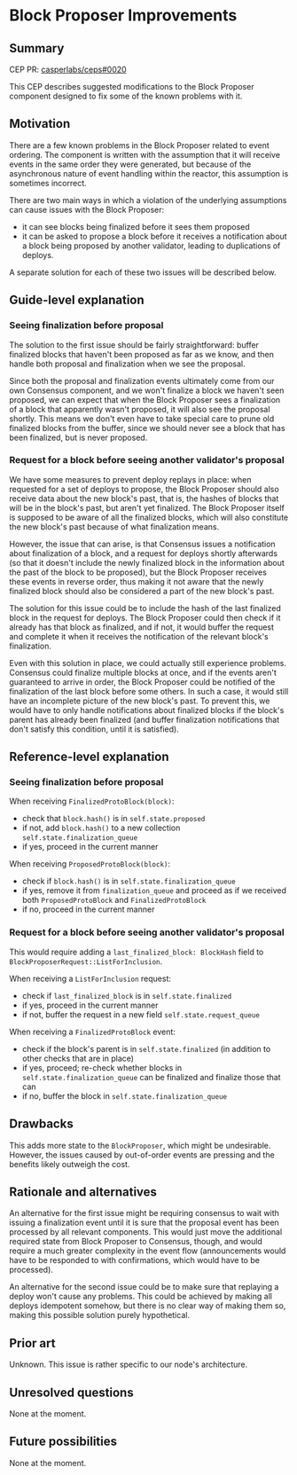 # Block Proposer Improvements

## Summary

[summary]: #summary

CEP PR: [casperlabs/ceps#0020](https://github.com/casperlabs/ceps/pull/0020)

This CEP describes suggested modifications to the Block Proposer component designed to fix some of the known problems with it.

## Motivation

[motivation]: #motivation

There are a few known problems in the Block Proposer related to event ordering. The component is written with the assumption that it will receive events in the same order they were generated, but because of the asynchronous nature of event handling within the reactor, this assumption is sometimes incorrect.

There are two main ways in which a violation of the underlying assumptions can cause issues with the Block Proposer:

- it can see blocks being finalized before it sees them proposed
- it can be asked to propose a block before it receives a notification about a block being proposed by another validator, leading to duplications of deploys.

A separate solution for each of these two issues will be described below.

## Guide-level explanation

[guide-level-explanation]: #guide-level-explanation

### Seeing finalization before proposal

The solution to the first issue should be fairly straightforward: buffer finalized blocks that haven't been proposed as far as we know, and then handle both proposal and finalization when we see the proposal.

Since both the proposal and finalization events ultimately come from our own Consensus component, and we won't finalize a block we haven't seen proposed, we can expect that when the Block Proposer sees a finalization of a block that apparently wasn't proposed, it will also see the proposal shortly. This means we don't even have to take special care to prune old finalized blocks from the buffer, since we should never see a block that has been finalized, but is never proposed.

### Request for a block before seeing another validator's proposal

We have some measures to prevent deploy replays in place: when requested for a set of deploys to propose, the Block Proposer should also receive data about the new block's past, that is, the hashes of blocks that will be in the block's past, but aren't yet finalized. The Block Proposer itself is supposed to be aware of all the finalized blocks, which will also constitute the new block's past because of what finalization means.

However, the issue that can arise, is that Consensus issues a notification about finalization of a block, and a request for deploys shortly afterwards (so that it doesn't include the newly finalized block in the information about the past of the block to be proposed), but the Block Proposer receives these events in reverse order, thus making it not aware that the newly finalized block should also be considered a part of the new block's past.

The solution for this issue could be to include the hash of the last finalized block in the request for deploys. The Block Proposer could then check if it already has that block as finalized, and if not, it would buffer the request and complete it when it receives the notification of the relevant block's finalization.

Even with this solution in place, we could actually still experience problems. Consensus could finalize multiple blocks at once, and if the events aren't guaranteed to arrive in order, the Block Proposer could be notified of the finalization of the last block before some others. In such a case, it would still have an incomplete picture of the new block's past. To prevent this, we would have to only handle notifications about finalized blocks if the block's parent has already been finalized (and buffer finalization notifications that don't satisfy this condition, until it is satisfied).

## Reference-level explanation

[reference-level-explanation]: #reference-level-explanation

### Seeing finalization before proposal

When receiving `FinalizedProtoBlock(block)`:

- check that `block.hash()` is in `self.state.proposed`
- if not, add `block.hash()` to a new collection `self.state.finalization_queue`
- if yes, proceed in the current manner

When receiving `ProposedProtoBlock(block)`:

- check if `block.hash()` is in `self.state.finalization_queue`
- if yes, remove it from `finalization_queue` and proceed as if we received both `ProposedProtoBlock` and `FinalizedProtoBlock`
- if no, proceed in the current manner

### Request for a block before seeing another validator's proposal

This would require adding a `last_finalized_block: BlockHash` field to `BlockProposerRequest::ListForInclusion`.

When receiving a `ListForInclusion` request:

- check if `last_finalized_block` is in `self.state.finalized`
- if yes, proceed in the current manner
- if not, buffer the request in a new field `self.state.request_queue`

When receiving a `FinalizedProtoBlock` event:

- check if the block's parent is in `self.state.finalized` (in addition to other checks that are in place)
- if yes, proceed; re-check whether blocks in `self.state.finalization_queue` can be finalized and finalize those that can
- if no, buffer the block in `self.state.finalization_queue`

## Drawbacks

[drawbacks]: #drawbacks

This adds more state to the `BlockProposer`, which might be undesirable. However, the issues caused by out-of-order events are pressing and the benefits likely outweigh the cost.

## Rationale and alternatives

[rationale-and-alternatives]: #rationale-and-alternatives

An alternative for the first issue might be requiring consensus to wait with issuing a finalization event until it is sure that the proposal event has been processed by all relevant components. This would just move the additional required state from Block Proposer to Consensus, though, and would require a much greater complexity in the event flow (announcements would have to be responded to with confirmations, which would have to be processed).

An alternative for the second issue could be to make sure that replaying a deploy won't cause any problems. This could be achieved by making all deploys idempotent somehow, but there is no clear way of making them so, making this possible solution purely hypothetical.

## Prior art

[prior-art]: #prior-art

Unknown. This issue is rather specific to our node's architecture.

## Unresolved questions

[unresolved-questions]: #unresolved-questions

None at the moment.

## Future possibilities

[future-possibilities]: #future-possibilities

None at the moment.
